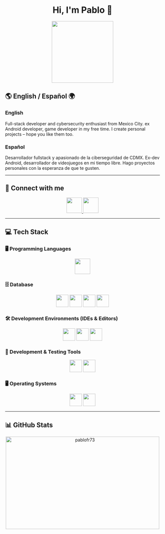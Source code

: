 <h1 align="center">Hi, I'm Pablo 🐢</h1>

<p align="center">
  <img src="https://i.pinimg.com/originals/58/24/dc/5824dcc972593733f8d316ae623f0733.gif" height="200"/>
</p>

## 🌎 English / Español 🌍

### English
Full-stack developer and cybersecurity enthusiast from Mexico City. ex Android developer, game developer in my free time. I create personal projects – hope you like them too.

### Español
Desarrollador fullstack y apasionado de la ciberseguridad de CDMX. Ex-dev Android, desarrollador de videojuegos en mi tiempo libre. Hago proyectos personales con la esperanza de que te gusten.

---

## 📲 Connect with me

<p align="center">
  <a href="https://www.linkedin.com/in/pablofr73/" target="_blank">
    <img src="https://raw.githubusercontent.com/maurodesouza/profile-readme-generator/master/src/assets/icons/social/linkedin/default.svg" width="50"/>
  </a>
  <!-- <a href="https://x.com/PabloFR73" target="_blank">
    <img src="https://raw.githubusercontent.com/maurodesouza/profile-readme-generator/master/src/assets/icons/social/twitter/default.svg" width="50"/> -->
  </a>
  <a href="https://open.spotify.com/user/lordlierfrog73?si=4_g___9LRE-V3ZOONKnCcQ" target="_blank">
    <img src="https://upload.wikimedia.org/wikipedia/commons/8/84/Spotify_icon.svg" width="50"/>
  </a>
 <!-- <a href="#">
    <img src="https://raw.githubusercontent.com/maurodesouza/profile-readme-generator/master/src/assets/icons/social/instagram/default.svg" width="50"/>
  </a>
  <a href="#">
    <img src="https://raw.githubusercontent.com/maurodesouza/profile-readme-generator/master/src/assets/icons/social/telegram/default.svg" width="50"/>
  </a>
  <a href="#">
    <img src="https://raw.githubusercontent.com/maurodesouza/profile-readme-generator/master/src/assets/icons/social/youtube/default.svg" width="50"/>
  </a>
  <a href="#">
    <img src="https://raw.githubusercontent.com/maurodesouza/profile-readme-generator/master/src/assets/icons/social/discord/default.svg" width="50"/>
  </a> -->
</p>

---

## 💻 Tech Stack

### 🖥 Programming Languages
<p align="center">
  <img src="https://skillicons.dev/icons?i=js,nodejs,react,python,cs,dotnet,java,php,bootstrap,kotlin" height="50"/>
</p>

### 🗄 Database
<p align="center">
  <img src="https://cdn.jsdelivr.net/gh/devicons/devicon/icons/microsoftsqlserver/microsoftsqlserver-plain.svg" height="40"/>
  <img src="https://cdn.jsdelivr.net/gh/devicons/devicon/icons/postgresql/postgresql-original.svg" height="40"/>
  <img src="https://cdn.jsdelivr.net/gh/devicons/devicon/icons/oracle/oracle-original.svg" height="40"/>
  <img src="https://cdn.jsdelivr.net/gh/devicons/devicon/icons/mongodb/mongodb-original.svg" height="40"/>
</p>

### 🛠 Development Environments (IDEs & Editors)
<p align="center">
  <img src="https://cdn.jsdelivr.net/gh/devicons/devicon/icons/androidstudio/androidstudio-original.svg" height="40"/>
  <img src="https://cdn.jsdelivr.net/gh/devicons/devicon/icons/visualstudio/visualstudio-plain.svg" height="40"/>
  <img src="https://skillicons.dev/icons?i=unity,vscode" height="40"/>
</p>

### 🧪 Development & Testing Tools
<p align="center">
  <img src="https://cdn.simpleicons.org/postman/FF6C37" height="40"/>
  <img src="https://skillicons.dev/icons?i=selenium" height="40"/>
</p>

### 🖥 Operating Systems
<p align="center">
  <img src="https://cdn.jsdelivr.net/gh/devicons/devicon/icons/windows8/windows8-original.svg" height="40"/>
  <img src="https://cdn.jsdelivr.net/gh/devicons/devicon/icons/linux/linux-original.svg" height="40"/>
</p>

---

## 📊 GitHub Stats

<p align="center">
  <img src="https://github-readme-stats.vercel.app/api/top-langs?username=pablofr73&show_icons=true&locale=en&layout=compact" width="500" height="300" alt="pablofr73"/>
</p>

